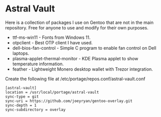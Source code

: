 # Astral Vault

Here is a collection of packages I use on Gentoo that are not in the main repository. Free for anyone to use and modify for their own purposes.

- ttf-ms-win11 - Fonts from Windows 11.
- otpclient - Best OTP client I have used.
- dell-bios-fan-control - Simple C program to enable fan control on Dell laptops.
- plasma-applet-thermal-monitor - KDE Plasma applet to show temperature information.
- feather - Lightweight Monero desktop wallet with Trezor integration.

Create the following file at /etc/portage/repos.conf/astral-vault.conf

```
[astral-vault]
location = /usr/local/portage/astral-vault
sync-type = git
sync-uri = https://github.com/joeyryan/gentoo-overlay.git
sync-depth = 1
sync-subdirectory = overlay
```
